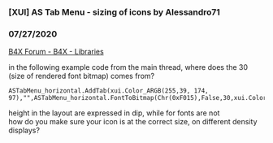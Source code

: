 ###  [XUI] AS Tab Menu - sizing of icons by Alessandro71
### 07/27/2020
[B4X Forum - B4X - Libraries](https://www.b4x.com/android/forum/threads/120620/)

in the following example code from the main thread, where does the 30 (size of rendered font bitmap) comes from?  

```B4X
ASTabMenu_horizontal.AddTab(xui.Color_ARGB(255,39, 174, 97),"",ASTabMenu_horizontal.FontToBitmap(Chr(0xF015),False,30,xui.Color_White),"")
```

  
height in the layout are expressed in dip, while for fonts are not  
how do you make sure your icon is at the correct size, on different density displays?